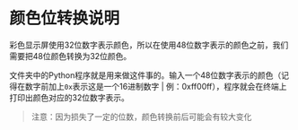 # 颜色位转换说明

彩色显示屏使用32位数字表示颜色，所以在使用48位数字表示的颜色之前，我们需要把48位颜色转换为32位颜色。

文件夹中的Python程序就是用来做这件事的。输入一个48位数字表示的颜色（记得在数字前加上`0x`表示这是一个16进制数字 | 例：0xff00ff），程序就会在终端上打印出颜色对应的32位数字表示。

>   注意：因为损失了一定的位数，颜色转换前后可能会有较大变化